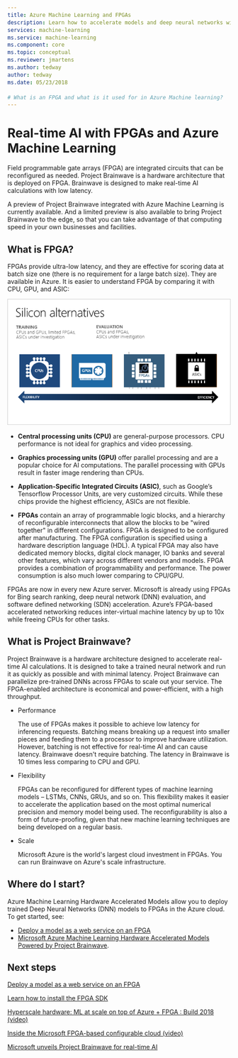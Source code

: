 ```yaml
---
title: Azure Machine Learning and FPGAs
description: Learn how to accelerate models and deep neural networks with FPGAs. 
services: machine-learning
ms.service: machine-learning
ms.component: core
ms.topic: conceptual
ms.reviewer: jmartens
ms.author: tedway
author: tedway
ms.date: 05/23/2018

# What is an FPGA and what is it used for in Azure Machine learning?
---
```


# Real-time AI with FPGAs and Azure Machine Learning

Field programmable gate arrays (FPGA) are integrated circuits that can be reconfigured as needed. Project Brainwave is a hardware architecture that is deployed on FPGA. Brainwave is designed to make real-time AI calculations with low latency. 

A preview of Project Brainwave integrated with Azure Machine Learning is currently available. And a limited preview is also available to bring Project Brainwave to the edge, so that you can take advantage of that computing speed in your own businesses and facilities.

## What is FPGA?

FPGAs provide ultra-low latency, and they are effective for scoring data at batch size one (there is no requirement for a large batch size).  They are available in Azure. It is easier to understand FPGA by comparing it with CPU, GPU, and ASIC:

![Azure Machine Learning FPGA comparison](./media/concept-accelerate-with-fpgas/azure-machine-learning-fpga-comparison.png)

- **Central processing units (CPU)** are general-purpose processors. CPU performance is not ideal for graphics and video processing.
- **Graphics processing units (GPU)** offer parallel processing and are a popular choice for AI computations. The parallel processing with GPUs result in faster image rendering than CPUs. 
- **Application-Specific Integrated Circuits (ASIC)**, such as Google’s Tensorflow Processor Units, are very customized circuits. While these chips provide the highest efficiency, ASICs are not flexible. 

- **FPGAs** contain an array of programmable logic blocks, and a hierarchy of reconfigurable interconnects that allow the blocks to be "wired together" in different configurations. FPGA is designed to be configured after manufacturing. The FPGA configuration is specified using a hardware description language (HDL). A typical FPGA may also have dedicated memory blocks, digital clock manager, IO banks and several other features, which vary across different vendors and models. FPGA provides a combination of programmability and performance. The power consumption is also much lower comparing to CPU/GPU.

FPGAs are now in every new Azure server. Microsoft is already using FPGAs for Bing search ranking, deep neural network (DNN) evaluation, and software defined networking (SDN) acceleration. Azure’s FPGA-based accelerated networking reduces inter-virtual machine latency by up to 10x while freeing CPUs for other tasks. 

## What is Project Brainwave?

Project Brainwave is a hardware architecture designed to accelerate real-time AI calculations. It is designed to take a trained neural network and run it as quickly as possible and with minimal latency. Project Brainwave can parallelize pre-trained DNNs across FPGAs to scale out your service. The FPGA-enabled architecture is economical and power-efficient, with a high throughput.

- Performance

    The use of FPGAs makes it possible to achieve low latency for inferencing requests. Batching means breaking up a request into smaller pieces and feeding them to a processor to improve hardware utilization. However, batching is not effective for real-time AI and can cause latency. Brainwave doesn't require batching. The latency in Brainwave is 10 times less comparing to CPU and GPU.

- Flexibility

    FPGAs can be reconfigured for different types of machine learning models – LSTMs, CNNs, GRUs, and so on. This flexibility makes it easier to accelerate the application based on the most optimal numerical precision and memory model being used. The reconfigurability is also a form of future-proofing, given that new machine learning techniques are being developed on a regular basis.

- Scale 

    Microsoft Azure is the world's largest cloud investment in FPGAs. You can run Brainwave on Azure's scale infrastructure.

## Where do I start? 

Azure Machine Learning Hardware Accelerated Models allow you to deploy trained Deep Neural Networks (DNN) models to FPGAs in the Azure cloud. To get started, see: 

- [Deploy a model as a web service on an FPGA](how-to-deploy-fpga-web-service.md)
- [Microsoft Azure Machine Learning Hardware Accelerated Models Powered by Project Brainwave](https://github.com/azure/aml-real-time-ai). 

## Next steps

[Deploy a model as a web service on an FPGA](how-to-deploy-fpga-web-service.md)

[Learn how to install the FPGA SDK](reference-fpga-package-overview.md)

[Hyperscale hardware: ML at scale on top of Azure + FPGA : Build 2018 (video)](https://www.youtube.com/watch?v=BMgQAHIx2eY)

[Inside the Microsoft FPGA-based configurable cloud (video)](https://channel9.msdn.com/Events/Build/2017/B8063)

[Microsoft unveils Project Brainwave for real-time AI](https://www.microsoft.com/research/blog/microsoft-unveils-project-brainwave/)